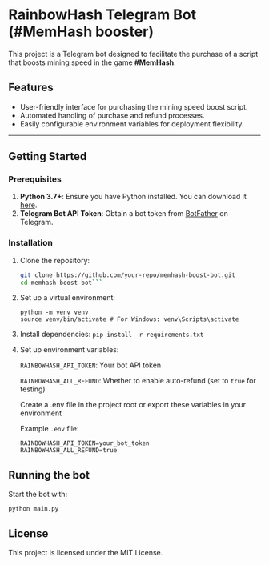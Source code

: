 # RainbowHash Telegram Bot (#MemHash booster)

This project is a Telegram bot designed to facilitate the purchase of a script that boosts mining speed in the game **#MemHash**.

## Features
- User-friendly interface for purchasing the mining speed boost script.
- Automated handling of purchase and refund processes.
- Easily configurable environment variables for deployment flexibility.

---

## Getting Started

### Prerequisites

1. **Python 3.7+**: Ensure you have Python installed. You can download it [here](https://www.python.org/).
2. **Telegram Bot API Token**: Obtain a bot token from [BotFather](https://core.telegram.org/bots#botfather) on Telegram.

### Installation

1. Clone the repository:
   ```bash
   git clone https://github.com/your-repo/memhash-boost-bot.git
   cd memhash-boost-bot```

2. Set up a virtual environment:
    ```
    python -m venv venv
    source venv/bin/activate # For Windows: venv\Scripts\activate

3. Install dependencies:
    `pip install -r requirements.txt`

4. Set up environment variables:
   
    `RAINBOWHASH_API_TOKEN`: Your bot API token
   
    `RAINBOWHASH_ALL_REFUND`: Whether to enable auto-refund (set to `true` for testing)

    Create a .env file in the project root or export these variables in your environment

    Example `.env` file:
    ```
    RAINBOWHASH_API_TOKEN=your_bot_token
    RAINBOWHASH_ALL_REFUND=true
    ```
    
## Running the bot
Start the bot with:
```
python main.py
```

## License
This project is licensed under the MIT License.
